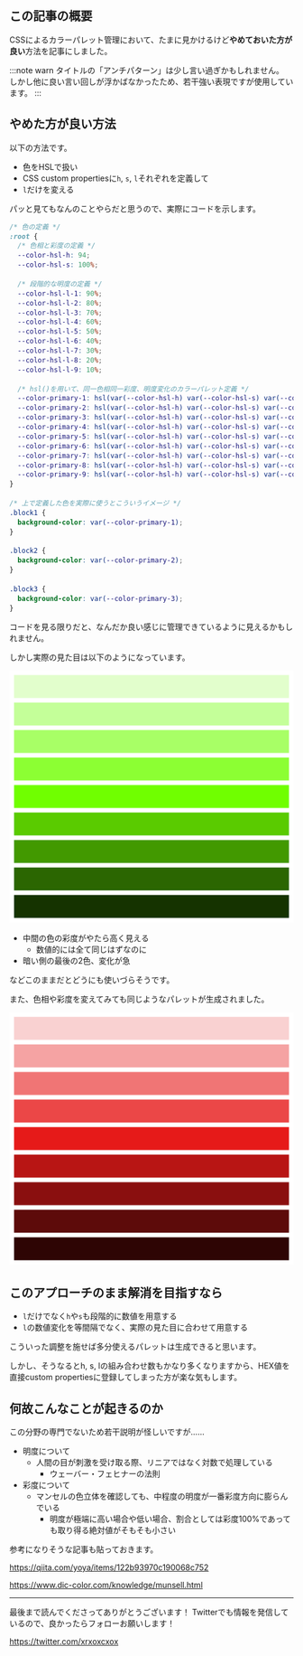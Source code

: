 <!--
title:   CSSでカラーパレットを管理する際のアンチパターン
tags:    CSS,アンチパターン,色
id:      de880b8f687f13328c27
private: false
-->
## この記事の概要

CSSによるカラーパレット管理において、たまに見かけるけど**やめておいた方が良い**方法を記事にしました。

:::note warn
タイトルの「アンチパターン」は少し言い過ぎかもしれません。
しかし他に良い言い回しが浮かばなかったため、若干強い表現ですが使用しています。
:::

## やめた方が良い方法

以下の方法です。

- 色をHSLで扱い
- CSS custom propertiesに`h`, `s`, `l`それぞれを定義して
- `l`だけを変える

パッと見てもなんのことやらだと思うので、実際にコードを示します。

```css:style.css
/* 色の定義 */
:root {
  /* 色相と彩度の定義 */
  --color-hsl-h: 94;
  --color-hsl-s: 100%;

  /* 段階的な明度の定義 */
  --color-hsl-l-1: 90%;
  --color-hsl-l-2: 80%;
  --color-hsl-l-3: 70%;
  --color-hsl-l-4: 60%;
  --color-hsl-l-5: 50%;
  --color-hsl-l-6: 40%;
  --color-hsl-l-7: 30%;
  --color-hsl-l-8: 20%;
  --color-hsl-l-9: 10%;

  /* hsl()を用いて、同一色相同一彩度、明度変化のカラーパレット定義 */
  --color-primary-1: hsl(var(--color-hsl-h) var(--color-hsl-s) var(--color-hsl-l-1));
  --color-primary-2: hsl(var(--color-hsl-h) var(--color-hsl-s) var(--color-hsl-l-2));
  --color-primary-3: hsl(var(--color-hsl-h) var(--color-hsl-s) var(--color-hsl-l-3));
  --color-primary-4: hsl(var(--color-hsl-h) var(--color-hsl-s) var(--color-hsl-l-4));
  --color-primary-5: hsl(var(--color-hsl-h) var(--color-hsl-s) var(--color-hsl-l-5));
  --color-primary-6: hsl(var(--color-hsl-h) var(--color-hsl-s) var(--color-hsl-l-6));
  --color-primary-7: hsl(var(--color-hsl-h) var(--color-hsl-s) var(--color-hsl-l-7));
  --color-primary-8: hsl(var(--color-hsl-h) var(--color-hsl-s) var(--color-hsl-l-8));
  --color-primary-9: hsl(var(--color-hsl-h) var(--color-hsl-s) var(--color-hsl-l-9));
}

/* 上で定義した色を実際に使うとこういうイメージ */
.block1 {
  background-color: var(--color-primary-1);
}

.block2 {
  background-color: var(--color-primary-2);
}

.block3 {
  background-color: var(--color-primary-3);
}
```

コードを見る限りだと、なんだか良い感じに管理できているように見えるかもしれません。

しかし実際の見た目は以下のようになっています。

![](../images/color-palette-created-with-hsl-and-css-custom-properties-green.png)

- 中間の色の彩度がやたら高く見える
  - 数値的には全て同じはずなのに
- 暗い側の最後の2色、変化が急

などこのままだとどうにも使いづらそうです。

また、色相や彩度を変えてみても同じようなパレットが生成されました。

![](../images/color-palette-created-with-hsl-and-css-custom-properties-red.png)

## このアプローチのまま解消を目指すなら

- `l`だけでなく`h`や`s`も段階的に数値を用意する
- `l`の数値変化を等間隔でなく、実際の見た目に合わせて用意する

こういった調整を施せば多分使えるパレットは生成できると思います。

しかし、そうなるとh, s, lの組み合わせ数もかなり多くなりますから、HEX値を直接custom propertiesに登録してしまった方が楽な気もします。

## 何故こんなことが起きるのか

この分野の専門でないため若干説明が怪しいですが……

- 明度について
  - 人間の目が刺激を受け取る際、リニアではなく対数で処理している
    - ウェーバー・フェヒナーの法則
- 彩度について
  - マンセルの色立体を確認しても、中程度の明度が一番彩度方向に膨らんでいる
    - 明度が極端に高い場合や低い場合、割合としては彩度100%であっても取り得る絶対値がそもそも小さい

参考になりそうな記事も貼っておきます。

https://qiita.com/yoya/items/122b93970c190068c752

https://www.dic-color.com/knowledge/munsell.html

---

最後まで読んでくださってありがとうございます！
Twitterでも情報を発信しているので、良かったらフォローお願いします！

https://twitter.com/xrxoxcxox